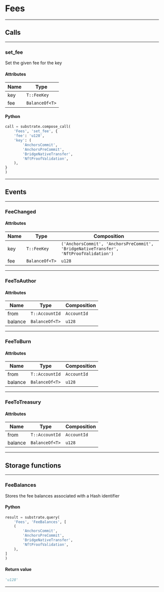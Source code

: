 
# Fees

---------
## Calls

---------
### set_fee
Set the given fee for the key
#### Attributes
| Name | Type |
| -------- | -------- | 
| key | `T::FeeKey` | 
| fee | `BalanceOf<T>` | 

#### Python
```python
call = substrate.compose_call(
    'Fees', 'set_fee', {
    'fee': 'u128',
    'key': (
        'AnchorsCommit',
        'AnchorsPreCommit',
        'BridgeNativeTransfer',
        'NftProofValidation',
    ),
}
)
```

---------
## Events

---------
### FeeChanged
#### Attributes
| Name | Type | Composition
| -------- | -------- | -------- |
| key | `T::FeeKey` | ```('AnchorsCommit', 'AnchorsPreCommit', 'BridgeNativeTransfer', 'NftProofValidation')```
| fee | `BalanceOf<T>` | ```u128```

---------
### FeeToAuthor
#### Attributes
| Name | Type | Composition
| -------- | -------- | -------- |
| from | `T::AccountId` | ```AccountId```
| balance | `BalanceOf<T>` | ```u128```

---------
### FeeToBurn
#### Attributes
| Name | Type | Composition
| -------- | -------- | -------- |
| from | `T::AccountId` | ```AccountId```
| balance | `BalanceOf<T>` | ```u128```

---------
### FeeToTreasury
#### Attributes
| Name | Type | Composition
| -------- | -------- | -------- |
| from | `T::AccountId` | ```AccountId```
| balance | `BalanceOf<T>` | ```u128```

---------
## Storage functions

---------
### FeeBalances
 Stores the fee balances associated with a Hash identifier

#### Python
```python
result = substrate.query(
    'Fees', 'FeeBalances', [
    (
        'AnchorsCommit',
        'AnchorsPreCommit',
        'BridgeNativeTransfer',
        'NftProofValidation',
    ),
]
)
```

#### Return value
```python
'u128'
```
---------